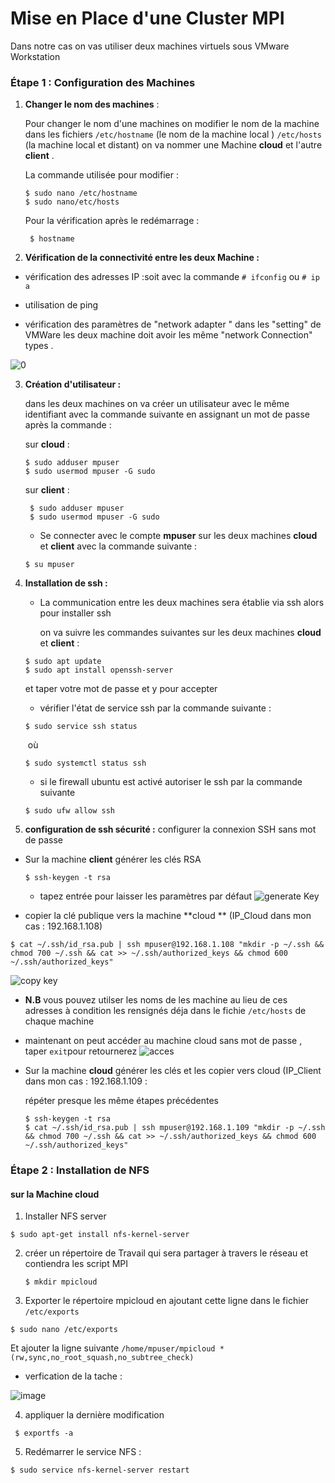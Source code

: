 # Mise en Place d'une Cluster MPI

Dans notre cas on vas utiliser deux machines virtuels  sous VMware Workstation 



### Étape 1 : Configuration des Machines 

1. **Changer le nom des machines**  :

   Pour changer le nom d'une machines on modifier le nom de la machine dans les fichiers `/etc/hostname` (le nom de la machine local ) `/etc/hosts` (la machine local et distant) on va nommer une Machine **cloud** et l'autre **client** .

   La commande utilisée pour modifier  :

    ``` shell
    $ sudo nano /etc/hostname
    $ sudo nano/etc/hosts
    ```

   Pour la vérification après le redémarrage :

   ``` shell
    $ hostname
   ```
 2. **Vérification de la connectivité entre les deux Machine :**

   - vérification des adresses IP :soit avec la commande `# ifconfig` ou `# ip a`

   - utilisation de ping 

   - vérification des paramètres de "network adapter " dans les "setting" de VMWare les deux machine doit avoir les même "network Connection" types .
 
 
![0](https://user-images.githubusercontent.com/54450458/115442808-bf729280-a212-11eb-8bd9-a54865f51581.png)


 3. **Création d'utilisateur :**

      dans les deux machines on va créer un utilisateur avec le même identifiant  avec la commande suivante en assignant un mot de passe après la commande :

      sur  **cloud** :

      ``` shell
      $ sudo adduser mpuser
      $ sudo usermod mpuser -G sudo
      ```
      sur **client** :

     ``` shell
      $ sudo adduser mpuser
      $ sudo usermod mpuser -G sudo
     ```
    * Se connecter avec le compte **mpuser** sur les deux machines **cloud** et **client** avec la commande suivante : 
    ``` 
    $ su mpuser
    ```
 
4. **Installation de ssh :**

      - La communication entre les deux machines sera établie via ssh alors pour installer ssh 

        on va suivre les commandes suivantes sur les deux machines **cloud** et **client** :

      ```shell
      $ sudo apt update
      $ sudo apt install openssh-server
      ```

      et taper votre mot de passe et y pour accepter 

      - vérifier l'état de service ssh par la commande suivante :

      ```shell
      $ sudo service ssh status
      ```

      ​	où 

      ```shell
      $ sudo systemctl status ssh
      ```

      - si le firewall ubuntu est activé autoriser le ssh par la commande suivante 

      ```shell
      $ sudo ufw allow ssh
      ```
5. **configuration de ssh sécurité :** configurer la connexion SSH sans mot de passe

- Sur la machine **client** générer les clés RSA 

  ```shell
  $ ssh-keygen -t rsa
  ```
  - tapez entrée pour laisser les paramètres par défaut
 ![generate Key](https://user-images.githubusercontent.com/54450458/115446977-3cecd180-a218-11eb-81c6-76b3dcb951e0.PNG)

 - copier la clé publique vers la machine **cloud ** (IP_Cloud dans mon cas : 192.168.1.108)

  ```shell
  $ cat ~/.ssh/id_rsa.pub | ssh mpuser@192.168.1.108 "mkdir -p ~/.ssh && chmod 700 ~/.ssh && cat >> ~/.ssh/authorized_keys && chmod 600 ~/.ssh/authorized_keys"
  ```
![copy key](https://user-images.githubusercontent.com/54450458/115446987-40805880-a218-11eb-9ca6-2eddc963a1b0.PNG)

 - **N.B** vous pouvez utilser les noms de les machine au lieu de ces adresses à condition les rensignés déja dans le fichie `/etc/hosts` de chaque machine
- maintenant on peut accéder au machine cloud sans mot de passe , taper `exit`pour retournerez 
   ![acces](https://user-images.githubusercontent.com/54450458/115447490-dc11c900-a218-11eb-92f7-47529874b3be.PNG)




- Sur la machine **cloud** générer les clés et les copier vers cloud (IP_Client dans mon cas : 192.168.1.109 :

  répéter presque les même étapes précédentes 

  ```shell
  $ ssh-keygen -t rsa
  $ cat ~/.ssh/id_rsa.pub | ssh mpuser@192.168.1.109 "mkdir -p ~/.ssh && chmod 700 ~/.ssh && cat >> ~/.ssh/authorized_keys && chmod 600 ~/.ssh/authorized_keys"
  ```
### Étape 2 : Installation de NFS
#### sur la Machine cloud
1. Installer NFS server
  ```shell
  $ sudo apt-get install nfs-kernel-server
  ```
2. créer un répertoire de Travail qui sera partager à travers le réseau et contiendra les script MPI 
    ```shell
   $ mkdir mpicloud
    ```
3. Exporter le répertoire mpicloud en ajoutant cette ligne dans le fichier `/etc/exports`

```$ sudo nano /etc/exports ```

   Et ajouter la ligne suivante `/home/mpuser/mpicloud *(rw,sync,no_root_squash,no_subtree_check)`

- verfication de la tache :

![image](https://user-images.githubusercontent.com/54450458/115458798-7e847900-a226-11eb-929c-06e0cf7721d3.png)

4. appliquer  la dernière modification 
```
 $ exportfs -a
```
5. Redémarrer le service NFS :
```
$ sudo service nfs-kernel-server restart
```
